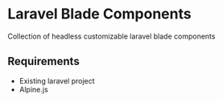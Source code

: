 # Laravel Blade Components

Collection of headless customizable laravel blade components

## Requirements

- Existing laravel project
- Alpine.js
